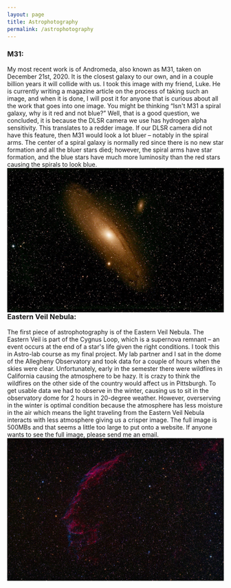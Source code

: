 ```yaml
---
layout: page
title: Astrophotography
permalink: /astrophotography
---
```

### M31:
My most recent work is of Andromeda, also known as M31, taken on December 21st, 2020. It is the closest galaxy to our own, and in a couple billion years it will collide with us. I took this image with my friend, Luke. He is currently writing a magazine article on the process of taking such an image, and when it is done, I will post it for anyone that is curious about all the work that goes into one image. You might be thinking “Isn't M31 a spiral galaxy, why is it red and not blue?” Well, that is a good question, we concluded, it is because the DLSR camera we use has hydrogen alpha sensitivity. This translates to a redder image. If our DLSR camera did not have this feature, then M31 would look a lot bluer – notably in the spiral arms. The center of a spiral galaxy is normally red since there is no new star formation and all the bluer stars died; however, the spiral arms have star formation, and the blue stars have much more luminosity than the red stars causing the spirals to look blue. 
<img src="m31.jpg"
     alt="Andromeda"
     style="float: left; margin-right: 10px;" />
     

### Eastern Veil Nebula:
The first piece of astrophotography is of the Eastern Veil Nebula. The Eastern Veil is part of the Cygnus Loop, which is a supernova remnant – an event occurs at the end of a star's life given the right conditions. I took this in Astro-lab course as my final project. My lab partner and I sat in the dome of the Allegheny Observatory and took data for a couple of hours when the skies were clear. Unfortunately, early in the semester there were wildfires in California causing the atmosphere to be hazy. It is crazy to think the wildfires on the other side of the country would affect us in Pittsburgh. To get usable data we had to observe in the winter, causing us to sit in the observatory dome for 2 hours in 20-degree weather. However, overserving in the winter is optimal condition because the atmosphere has less moisture in the air which means the light traveling from the Eastern Veil Nebula interacts with less atmosphere giving us a crisper image. The full image is 500MBs and that seems a little too large to put onto a website. If anyone wants to see the full image, please send me an email. 
<img src="east.png"
     alt="Eastern Veil Nebula"
     style="float: left; margin-right: 10px;" />
